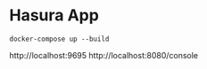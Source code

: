 # Hasura App
```
docker-compose up --build
```

http://localhost:9695 
http://localhost:8080/console